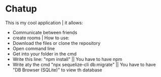 # Chatup
This is my cool application
\| it allows:
* Communicate between friends
* create rooms
\| How to use:
* Download the files or clone the repository
* Open command line
* Get into your folder in the cmd
* Write this line: "npm install" || You have to have npm
* Write aty the cmd "npx sequelize-cli db:migrate" || You have to have  "DB Browser (SQLite)" to view th database
